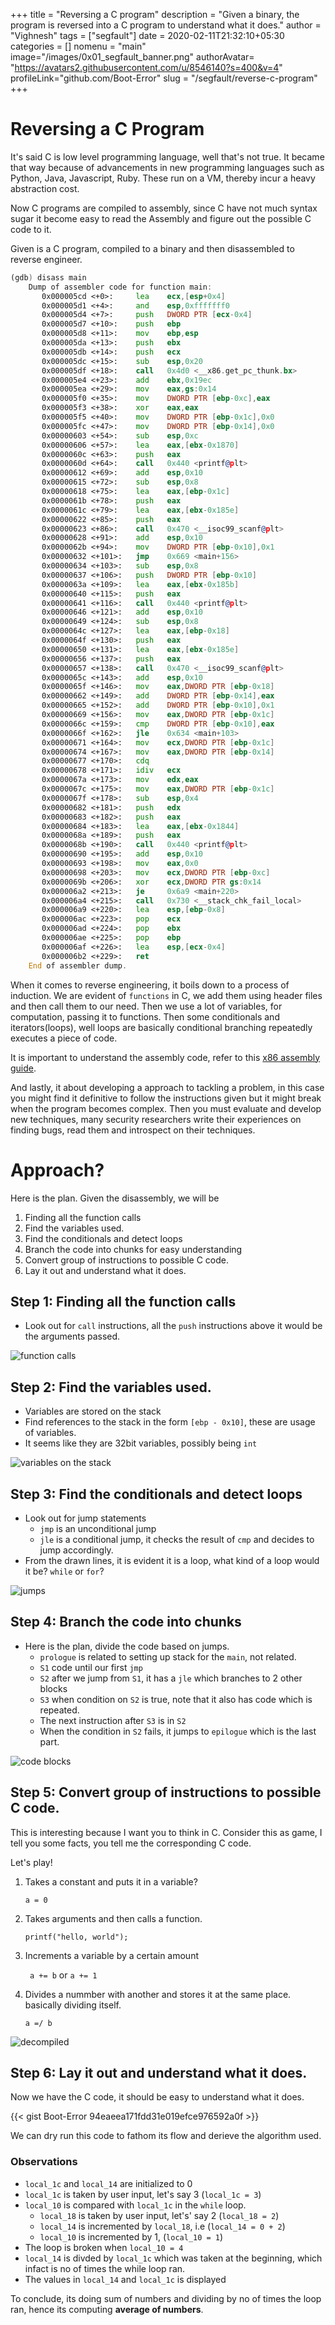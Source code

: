 +++
title = "Reversing a C program"
description = "Given a binary, the program is reversed into a C program to understand what it does."
author = "Vighnesh"
tags = ["segfault"]
date = 2020-02-11T21:32:10+05:30
categories = []
nomenu = "main"
image="/images/0x01_segfault_banner.png"
authorAvatar= "https://avatars2.githubusercontent.com/u/8546140?s=400&v=4"
profileLink="github.com/Boot-Error"
slug = "/segfault/reverse-c-program"
+++

# Reversing a C Program

It's said C is low level programming language, well that's not true. It became that way because of advancements in new programming languages such 
as Python, Java, Javascript, Ruby. These run on a VM, thereby incur a heavy abstraction cost.

Now C programs are compiled to assembly, since C have not much syntax sugar it become easy to read the Assembly and figure out the possible C code to it.

Given is a C program, compiled to a binary and then disassembled to reverse engineer.

```asm
(gdb) disass main
	Dump of assembler code for function main:
	   0x000005cd <+0>:     lea    ecx,[esp+0x4]
	   0x000005d1 <+4>:     and    esp,0xfffffff0
	   0x000005d4 <+7>:     push   DWORD PTR [ecx-0x4]
	   0x000005d7 <+10>:    push   ebp
	   0x000005d8 <+11>:    mov    ebp,esp
	   0x000005da <+13>:    push   ebx
	   0x000005db <+14>:    push   ecx
	   0x000005dc <+15>:    sub    esp,0x20
	   0x000005df <+18>:    call   0x4d0 <__x86.get_pc_thunk.bx>
	   0x000005e4 <+23>:    add    ebx,0x19ec
	   0x000005ea <+29>:    mov    eax,gs:0x14
	   0x000005f0 <+35>:    mov    DWORD PTR [ebp-0xc],eax
	   0x000005f3 <+38>:    xor    eax,eax
	   0x000005f5 <+40>:    mov    DWORD PTR [ebp-0x1c],0x0
	   0x000005fc <+47>:    mov    DWORD PTR [ebp-0x14],0x0
	   0x00000603 <+54>:    sub    esp,0xc
	   0x00000606 <+57>:    lea    eax,[ebx-0x1870]
	   0x0000060c <+63>:    push   eax
	   0x0000060d <+64>:    call   0x440 <printf@plt>
	   0x00000612 <+69>:    add    esp,0x10
	   0x00000615 <+72>:    sub    esp,0x8
	   0x00000618 <+75>:    lea    eax,[ebp-0x1c]
	   0x0000061b <+78>:    push   eax
	   0x0000061c <+79>:    lea    eax,[ebx-0x185e]
	   0x00000622 <+85>:    push   eax
	   0x00000623 <+86>:    call   0x470 <__isoc99_scanf@plt>
	   0x00000628 <+91>:    add    esp,0x10
	   0x0000062b <+94>:    mov    DWORD PTR [ebp-0x10],0x1
	   0x00000632 <+101>:   jmp    0x669 <main+156>
	   0x00000634 <+103>:   sub    esp,0x8
	   0x00000637 <+106>:   push   DWORD PTR [ebp-0x10]
	   0x0000063a <+109>:   lea    eax,[ebx-0x185b]
	   0x00000640 <+115>:   push   eax
	   0x00000641 <+116>:   call   0x440 <printf@plt>
	   0x00000646 <+121>:   add    esp,0x10
	   0x00000649 <+124>:   sub    esp,0x8
	   0x0000064c <+127>:   lea    eax,[ebp-0x18]
	   0x0000064f <+130>:   push   eax
	   0x00000650 <+131>:   lea    eax,[ebx-0x185e]
	   0x00000656 <+137>:   push   eax
	   0x00000657 <+138>:   call   0x470 <__isoc99_scanf@plt>
	   0x0000065c <+143>:   add    esp,0x10
	   0x0000065f <+146>:   mov    eax,DWORD PTR [ebp-0x18]
	   0x00000662 <+149>:   add    DWORD PTR [ebp-0x14],eax
	   0x00000665 <+152>:   add    DWORD PTR [ebp-0x10],0x1
	   0x00000669 <+156>:   mov    eax,DWORD PTR [ebp-0x1c]
	   0x0000066c <+159>:   cmp    DWORD PTR [ebp-0x10],eax
	   0x0000066f <+162>:   jle    0x634 <main+103>
	   0x00000671 <+164>:   mov    ecx,DWORD PTR [ebp-0x1c]
	   0x00000674 <+167>:   mov    eax,DWORD PTR [ebp-0x14]
	   0x00000677 <+170>:   cdq
	   0x00000678 <+171>:   idiv   ecx
	   0x0000067a <+173>:   mov    edx,eax
	   0x0000067c <+175>:   mov    eax,DWORD PTR [ebp-0x1c]
	   0x0000067f <+178>:   sub    esp,0x4
	   0x00000682 <+181>:   push   edx
	   0x00000683 <+182>:   push   eax
	   0x00000684 <+183>:   lea    eax,[ebx-0x1844]
	   0x0000068a <+189>:   push   eax
	   0x0000068b <+190>:   call   0x440 <printf@plt>
	   0x00000690 <+195>:   add    esp,0x10
	   0x00000693 <+198>:   mov    eax,0x0
	   0x00000698 <+203>:   mov    ecx,DWORD PTR [ebp-0xc]
	   0x0000069b <+206>:   xor    ecx,DWORD PTR gs:0x14
	   0x000006a2 <+213>:   je     0x6a9 <main+220>
	   0x000006a4 <+215>:   call   0x730 <__stack_chk_fail_local>
	   0x000006a9 <+220>:   lea    esp,[ebp-0x8]
	   0x000006ac <+223>:   pop    ecx
	   0x000006ad <+224>:   pop    ebx
	   0x000006ae <+225>:   pop    ebp
	   0x000006af <+226>:   lea    esp,[ecx-0x4]
	   0x000006b2 <+229>:   ret
	End of assembler dump.
```

When it comes to reverse engineering, it boils down to a process of induction. We are evident of `functions` in C, we add them using header files and then call them to our need.
Then we use a lot of variables, for computation, passing it to functions. Then some conditionals and iterators(loops), well loops are basically conditional branching repeatedly executes a piece of code.

It is important to understand the assembly code, refer to this [x86 assembly guide](https://www.cs.virginia.edu/~evans/cs216/guides/x86.html).

And lastly, it about developing a approach to tackling a problem, in this case you might find it definitive to follow the instructions given but it might break when the program becomes complex. Then you must evaluate and develop new techniques, many security researchers write their experiences on finding bugs, read them and introspect on their techniques.

# Approach?

Here is the plan. Given the disassembly, we will be

1. Finding all the function calls
2. Find the variables used.
3. Find the conditionals and detect loops
4. Branch the code into chunks for easy understanding
5. Convert group of instructions to possible C code.
6. Lay it out and understand what it does.


## Step 1: Finding all the function calls

- Look out for `call` instructions, all the `push` instructions above it would be the arguments passed.

![function calls](/images/paper_disass_fncall.png)

## Step 2: Find the variables used.

- Variables are stored on the stack
- Find references to the stack in the form `[ebp - 0x10]`, these are usage of variables.
- It seems like they are 32bit variables, possibly being `int`

![variables on the stack](/images/paper_disass_find_stack.svg)

## Step 3: Find the conditionals and detect loops

- Look out for jump statements
	- `jmp` is an unconditional jump
	- `jle` is a conditional jump, it checks the result of `cmp` and decides to jump accordingly.
- From the drawn lines, it is evident it is a loop, what kind of a loop would it be? `while` or `for`?

![jumps](/images/paper_disass_jumps.svg)

## Step 4: Branch the code into chunks

- Here is the plan, divide the code based on jumps.
	- `prologue` is related to setting up stack for the `main`, not related.
	- `S1` code until our first `jmp`
	- `S2` after we jump from `S1`, it has a `jle` which branches to 2 other blocks
	- `S3` when condition on `S2` is true, note that it also has code which is repeated.
	- The next instruction after `S3` is in `S2`
	- When the condition in `S2` fails, it jumps to `epilogue` which is the last part.

![code blocks](/images/paper_disass_blocks.svg)

## Step 5: Convert group of instructions to possible C code.

This is interesting because I want you to think in C. Consider this as game, I tell you some facts, you tell me the corresponding C code.

Let's play!

1. Takes a constant and puts it in a variable?
   
	`a = 0`
	
2. Takes arguments and then calls a function.

	`printf("hello, world");`

3. Increments a variable by a certain amount
	
	` a += b` or `a += 1`

4. Divides a nummber with another and stores it at the same place. basically dividing itself.

	`a =/ b`

![decompiled](/images/paper_disass_decompile.svg)

## Step 6: Lay it out and understand what it does.

Now we have the C code, it should be easy to understand what it does.

{{< gist Boot-Error 94eaeea171fdd31e019efce976592a0f >}}

We can dry run this code to fathom its flow and derieve the algorithm used.

### Observations
- `local_1c` and `local_14` are initialized to 0
- `local_1c` is taken by user input, let's say 3 (`local_1c = 3`)
- `local_10` is compared with `local_1c` in the `while` loop.
	- `local_18` is taken by user input, let's' say 2 (`local_18 = 2`)
	- `local_14` is incremented by `local_18`, i.e (`local_14 = 0 + 2`)
	- `local_10` is incremented by 1, (`local_10 = 1`)
- The loop is broken when `local_10 = 4`
- `local_14` is divded by `local_1c` which was taken at the beginning, which infact is no of times the while loop ran.
- The values in `local_14` and `local_1c` is displayed

To conclude, its doing sum of numbers and dividing by no of times the loop ran, hence its computing **average of numbers**.
